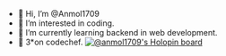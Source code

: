 - 👋 Hi, I’m @Anmol1709
- 👀 I’m interested in coding.
- 🌱 I’m currently learning backend in web development.
- 💞️ 3*on codechef.
 [![@anmol1709's Holopin board](https://holopin.me/anmol1709)](https://holopin.io/@anmol1709)
<!---
Anmol1709/Anmol1709 is a ✨ special ✨ repository because its `README.md` (this file) appears on your GitHub profile.
You can click the Preview link to take a look at your changes.
--->
